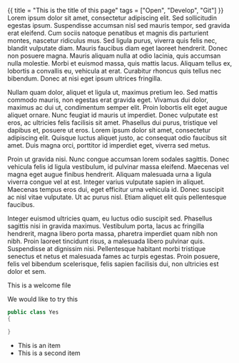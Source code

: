 {{
title = "This is the title of this page"
tags = ["Open", "Develop", "Git"]
}}
Lorem ipsum dolor sit amet, consectetur adipiscing elit. Sed sollicitudin egestas ipsum. Suspendisse accumsan nisl sed mauris tempor, sed gravida erat eleifend. Cum sociis natoque penatibus et magnis dis parturient montes, nascetur ridiculus mus. Sed ligula purus, viverra quis felis nec, blandit vulputate diam. Mauris faucibus diam eget laoreet hendrerit. Donec non posuere magna. Mauris aliquam nulla at odio lacinia, quis accumsan nulla molestie. Morbi et euismod massa, quis mattis lacus. Aliquam tellus ex, lobortis a convallis eu, vehicula at erat. Curabitur rhoncus quis tellus nec bibendum. Donec at nisi eget ipsum ultrices fringilla.

<!--more-->

Nullam quam dolor, aliquet et ligula ut, maximus pretium leo. Sed mattis commodo mauris, non egestas erat gravida eget. Vivamus dui dolor, maximus ac dui ut, condimentum semper elit. Proin lobortis elit eget augue aliquet ornare. Nunc feugiat id mauris ut imperdiet. Donec vulputate est eros, ac ultricies felis facilisis sit amet. Phasellus dui purus, tristique vel dapibus et, posuere ut eros. Lorem ipsum dolor sit amet, consectetur adipiscing elit. Quisque luctus aliquet justo, ac consequat odio faucibus sit amet. Duis magna orci, porttitor id imperdiet eget, viverra sed metus.

Proin ut gravida nisi. Nunc congue accumsan lorem sodales sagittis. Donec vehicula felis id ligula vestibulum, id pulvinar massa eleifend. Maecenas vel magna eget augue finibus hendrerit. Aliquam malesuada urna a ligula viverra congue vel at est. Integer varius vulputate sapien in aliquet. Maecenas tempus eros dui, eget efficitur urna vehicula id. Donec suscipit ac nisl vitae vulputate. Ut ac purus nisl. Etiam aliquet elit quis pellentesque faucibus.

Integer euismod ultricies quam, eu luctus odio suscipit sed. Phasellus sagittis nisi in gravida maximus. Vestibulum porta, lacus ac fringilla hendrerit, magna libero porta massa, pharetra imperdiet quam nibh non nibh. Proin laoreet tincidunt risus, a malesuada libero pulvinar quis. Suspendisse at dignissim nisi. Pellentesque habitant morbi tristique senectus et netus et malesuada fames ac turpis egestas. Proin posuere, felis vel bibendum scelerisque, felis sapien facilisis dui, non ultricies est dolor et sem. 

This is a welcome file

We would like to try this

```c#
public class Yes
{

}
``` 

- This is an item
- This is a second item